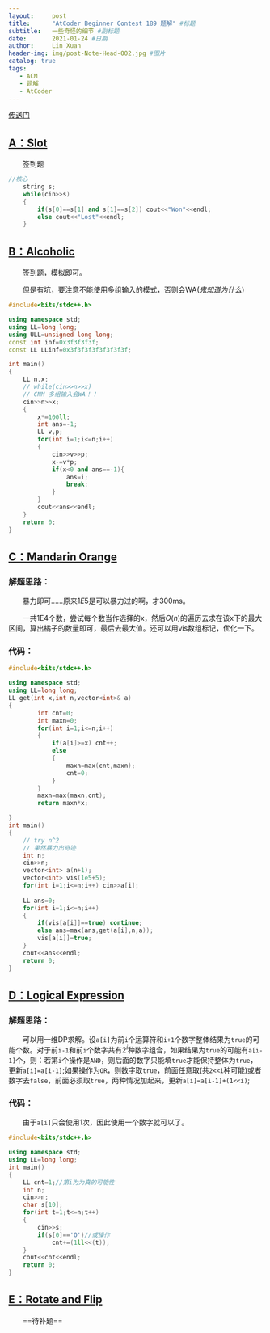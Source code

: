 ```yaml
---
layout:     post
title:      "AtCoder Beginner Contest 189 题解" #标题
subtitle:   一些奇怪的细节 #副标题
date:       2021-01-24 #日期
author:     Lin_Xuan
header-img: img/post-Note-Head-002.jpg #图片
catalog: true
tags:
   - ACM
   - 题解
   - AtCoder
---
```


[传送门](https://atcoder.jp/contests/abc189)

## [A：Slot](https://atcoder.jp/contests/abc189/tasks/abc189_a)

&emsp;&emsp;签到题

```c++
//核心
    string s;
    while(cin>>s)
    {
        if(s[0]==s[1] and s[1]==s[2]) cout<<"Won"<<endl;
        else cout<<"Lost"<<endl;
    }
```

## [B：Alcoholic](https://atcoder.jp/contests/abc189/tasks/abc189_b)

&emsp;&emsp;签到题，模拟即可。

&emsp;&emsp;但是有坑，要注意不能使用多组输入的模式，否则会WA(*鬼知道为什么*)

```c++
#include<bits/stdc++.h>

using namespace std;
using LL=long long;
using ULL=unsigned long long;
const int inf=0x3f3f3f3f;
const LL LLinf=0x3f3f3f3f3f3f3f3f;

int main()
{
    LL n,x;
    // while(cin>>n>>x)
    // CNM 多组输入会WA！！
    cin>>n>>x;
    {
        x*=100ll;
        int ans=-1;
        LL v,p;
        for(int i=1;i<=n;i++)
        {
            cin>>v>>p;
            x-=v*p;
            if(x<0 and ans==-1){
                ans=i;
                break;
            }
        }
        cout<<ans<<endl;
    }
    return 0;
}

```



## [C：Mandarin Orange](https://atcoder.jp/contests/abc189/tasks/abc189_c)

### 解题思路：

&emsp;&emsp;暴力即可……原来$1E5$是可以暴力过的啊，才300ms。

&emsp;&emsp;一共1E4个数，尝试每个数当作选择的x，然后$O(n)$的遍历去求在该x下的最大区间，算出橘子的数量即可，最后去最大值。还可以用vis数组标记，优化一下。

### 代码：

```c++
#include<bits/stdc++.h>

using namespace std;
using LL=long long;
LL get(int x,int n,vector<int>& a)
{
        int cnt=0;
        int maxn=0;
        for(int i=1;i<=n;i++)
        {
            if(a[i]>=x) cnt++;
            else
            {
                maxn=max(cnt,maxn);
                cnt=0;
            }
        }
        maxn=max(maxn,cnt);
        return maxn*x;

}
int main()
{
    // try n^2
    // 果然暴力出奇迹
    int n;
    cin>>n;
    vector<int> a(n+1);
    vector<int> vis(1e5+5);
    for(int i=1;i<=n;i++) cin>>a[i];
    
    LL ans=0;
    for(int i=1;i<=n;i++)
    {
        if(vis[a[i]]==true) continue;
        else ans=max(ans,get(a[i],n,a));
        vis[a[i]]=true;
    }
    cout<<ans<<endl;
    return 0;
}

```



## [D：Logical Expression](https://atcoder.jp/contests/abc189/tasks/abc189_d)

### 解题思路：

&emsp;&emsp;可以用一维DP求解。设`a[i]`为前`i`个运算符和`i+1`个数字整体结果为`true`的可能个数。对于前`i-1`和前`i`个数字共有$2^{i}$种数字组合，如果结果为`true`的可能有`a[i-1]`个，则：若第`i`个操作是`AND`，则后面的数字只能填`true`才能保持整体为`true`，更新`a[i]=a[i-1]`;如果操作为`OR`，则数字取`true`，前面任意取(共`2<<i`种可能)或者数字去`false`，前面必须取`true`，两种情况加起来，更新`a[i]=a[i-1]+(1<<i)`;

### 代码：

&emsp;&emsp;由于`a[i]`只会使用1次，因此使用一个数字就可以了。

```c++
#include<bits/stdc++.h>

using namespace std;
using LL=long long;
int main()
{
    LL cnt=1;//第i为为真的可能性
    int n;
    cin>>n;
    char s[10];
    for(int t=1;t<=n;t++)
    {
        cin>>s;
        if(s[0]=='O')//或操作
            cnt+=(1ll<<(t));
    }
    cout<<cnt<<endl;
    return 0;
}

```



## [E：Rotate and Flip](https://atcoder.jp/contests/abc189/tasks/abc189_e)

&emsp;&emsp;==待补题==

